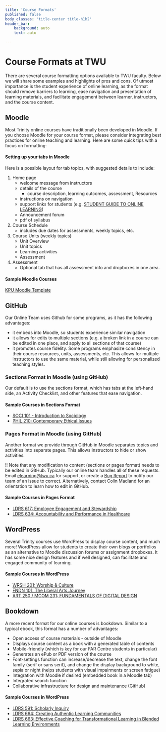 ```yaml
---
title: 'Course Formats'
published: false
body_classes: 'title-center title-h1h2'
header_bar:
    background: auto
    text: auto

---
```


# Course Formats at TWU

There are several course formatting options available to TWU faculty. Below we will share some examples and highlights of pros and cons.  Of utmost importance is the student experience of online learning, as the format should remove barriers to learning, ease navigation and presentation of learning materials, and facilitate engagement between learner, instructors, and the course content.

## Moodle
Most Trinity online courses have traditionally been developed in Moodle.  If you choose Moodle for your course format, please consider integrating best practices for online teaching and learning.  Here are some quick tips with a focus on formatting:

#### Setting up your tabs in Moodle
Here is a possible layout for tab topics, with suggested details to include:
1. Home page
   - welcome message from instructors
   - details of the course
      - course description, learning outcomes, assessment, Resources
   - instructions on navigation
   - support links for students (e.g. [STUDENT GUIDE TO ONLINE LEARNING](https://www.twu.ca/online-learning))
   - Announcement forum
   - pdf of syllabus
2. Course Schedule
   - includes due dates for assessments, weekly topics, etc.
3. Course Units (weekly topics)
   - Unit Overview
   - Unit topics
   - Learning activities
   - Assessment
4. Assessment
   - Optional tab that has all assessment info and dropboxes in one area.

#### Sample Moodle Courses

[KPU Moodle Template](https://learn.twu.ca/course/view.php?id=13666&section=0)


## GitHub
Our Online Team uses Github for some programs, as it has the following advantages:
- it embeds into Moodle, so students experience similar navigation
- it allows for edits to multiple sections (e.g. a broken link in a course can be edited in one place, and apply to all sections of that course)
- it promotes course fidelity. Some programs emphasize consistency in their course resources, units, assessments, etc. This allows for multiple instructors to use the same material, while still allowing for personalized teaching styles.

### Sections Format in Moodle (using GitHub)
Our default is to use the sections format, which has tabs at the left-hand side, an Activity Checklist, and other  features that ease navigation.

#### Sample Courses in Sections Format
- [SOCI 101 - Introduction to Sociology](https://learn.twu.ca/course/view.php?id=10781)
- [PHIL 210: Contemporary Ethical Issues](https://learn.twu.ca/course/view.php?id=8095)


### Pages Format in Moodle (using GitHub)
Another format we provide through GitHub in Moodle separates topics and activities into separate pages.  This allows instructors to hide or show activities.  

!! Note that any modification to content  (sections or pages format) needs to be edited in GitHub.  Typically our online team handles all of these requests.  Email elearning@twu.ca for support, or create a [Bug Report](https://github.com/TWUOnline/bug-tracking/issues/new?assignees=cmadland%2C+kmarjanovic%2C+MeeksonHundoo&labels=bug&template=bug_report.md&title=) to notify our team of an issue to correct.  Alternatively, contact Colin Madland for an orientation to learn how to edit in GitHub.

#### Sample Courses in Pages Format
- [LDRS 617: Employee Engagement and Stewardship](https://learn.twu.ca/course/view.php?id=20637)
- [LDRS 634: Accountability and Performance in Healthcare](https://learn.twu.ca/course/view.php?id=18002&section=0#tabs-tree-start)

## WordPress
Several Trinity courses use WordPress to display course content, and much more!  WordPress allow for students to create their own blogs or portfolios as an alternative to Moodle discussion forums or assignment dropboxes.  It has some nice design features and if well designed, can facilitate and engaged community of learning.

#### Sample Courses in WordPress
- [WRSH 201: Worship & Culture](https://create.twu.ca/wrsh201/)
- [FNDN 101: The Liberal Arts Journey](https://create.twu.ca/fndn101gxp/)
- [ART 250 / MCOM 231: FUNDAMENTALS OF DIGITAL DESIGN](https://create.twu.ca/art250/)



## Bookdown
A more recent format for our online courses is bookdown.  Similar to a typical ebook, this format has a number of advantages:

- Open access of course materials - outside of Moodle
- Displays course content as a book with a generated table of contents
- Mobile-friendly (which is key for our FAR Centre students in particular)
- Generates an ePub or PDF version of the course
- Font-settings function can increase/decrease the text, change the font family (serif or sans serif), and change the display background to white, sepia or night (helps students with visual impairments or screen fatigue)
- Integration with Moodle if desired (embedded book in a Moodle tab)
- Integrated search function
- Collaborative infrastructure for design and maintenance (GitHub)

#### Sample Courses in WordPress
- [LDRS 591: Scholarly Inquiry](https://ma-lead.github.io/ldrs591/)
- [LDRS 664: Creating Authentic Learning Communities](https://ma-lead.github.io/ldrs664/)
- [LDRS 663: Effective Coaching for Transformational Learning in Blended Learning Environments](https://ma-lead.github.io/ldrs663/)
